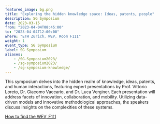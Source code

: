 ```yaml
---
featured_image: bg.png
title: "Exploring the hidden knowledge space: Ideas, patents, people"
description: SG Symposium
date: 2023-03-15
from: "2023-04-04T08:45:00"
to: "2023-04-04T12:00:00"
where: "ETH Zurich, WEV, Room F111"
weight: 1
event_type: SG Symposium
label: SG Symposium
aliases:
    - /SG-Symposium2023/
    - /sg-symposium2023/
    - /sg-symposium-knowledge/
---
```


This symposium delves into the hidden realm of knowledge, ideas, patents, and human interactions, featuring expert presentations by Prof. Vittorio Loreto, Dr. Giacomo Vaccario, and Dr. Luca Verginer.
Each presentation will address facets of innovation, collaboration, and mobility.
Utilizing data-driven models and innovative methodological approaches, the speakers discuss insights on the complexities of these systems.

[How to find the WEV, F111](https://ied.ethz.ch/location/wev-building.html)
